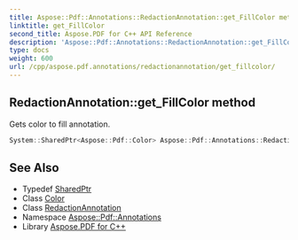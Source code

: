 ```yaml
---
title: Aspose::Pdf::Annotations::RedactionAnnotation::get_FillColor method
linktitle: get_FillColor
second_title: Aspose.PDF for C++ API Reference
description: 'Aspose::Pdf::Annotations::RedactionAnnotation::get_FillColor method. Gets color to fill annotation in C++.'
type: docs
weight: 600
url: /cpp/aspose.pdf.annotations/redactionannotation/get_fillcolor/
---
```

## RedactionAnnotation::get_FillColor method


Gets color to fill annotation.

```cpp
System::SharedPtr<Aspose::Pdf::Color> Aspose::Pdf::Annotations::RedactionAnnotation::get_FillColor()
```

## See Also

* Typedef [SharedPtr](../../../system/sharedptr/)
* Class [Color](../../../aspose.pdf/color/)
* Class [RedactionAnnotation](../)
* Namespace [Aspose::Pdf::Annotations](../../)
* Library [Aspose.PDF for C++](../../../)

